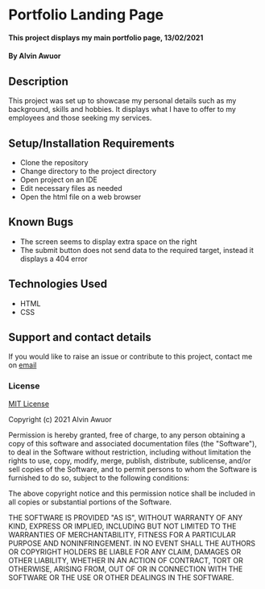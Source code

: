 # Portfolio Landing Page

#### This project displays my main portfolio page, 13/02/2021

#### By Alvin Awuor

## Description

This project was set up to showcase my personal details such as my background, skills and hobbies. It displays what I have to offer to my employees and those seeking my services.

## Setup/Installation Requirements

* Clone the repository
* Change directory to the project directory
* Open project on an IDE
* Edit necessary files as needed
* Open the html file on a web browser

## Known Bugs

* The screen seems to display extra space on the right
* The submit button does not send data to the required target,  instead it displays a 404 error

## Technologies Used

* HTML
* CSS

## Support and contact details

If you would like to raise an issue or contribute to this project, contact me on [email](mailto:alvinawuor8@gmail.com)

### License

[MIT License](https://choosealicense.com/licenses/mit/)

Copyright (c) 2021 Alvin Awuor

Permission is hereby granted, free of charge, to any person obtaining a copy
of this software and associated documentation files (the "Software"), to deal
in the Software without restriction, including without limitation the rights
to use, copy, modify, merge, publish, distribute, sublicense, and/or sell
copies of the Software, and to permit persons to whom the Software is
furnished to do so, subject to the following conditions:

The above copyright notice and this permission notice shall be included in all
copies or substantial portions of the Software.

THE SOFTWARE IS PROVIDED "AS IS", WITHOUT WARRANTY OF ANY KIND, EXPRESS OR
IMPLIED, INCLUDING BUT NOT LIMITED TO THE WARRANTIES OF MERCHANTABILITY,
FITNESS FOR A PARTICULAR PURPOSE AND NONINFRINGEMENT. IN NO EVENT SHALL THE
AUTHORS OR COPYRIGHT HOLDERS BE LIABLE FOR ANY CLAIM, DAMAGES OR OTHER
LIABILITY, WHETHER IN AN ACTION OF CONTRACT, TORT OR OTHERWISE, ARISING FROM,
OUT OF OR IN CONNECTION WITH THE SOFTWARE OR THE USE OR OTHER DEALINGS IN THE
SOFTWARE.
